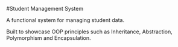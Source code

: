 #Student Management System

A functional system for managing student data.

Built to showcase OOP principles such as Inheritance, Abstraction, Polymorphism and Encapsulation.
